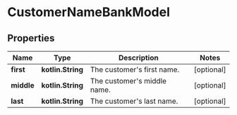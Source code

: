 
# CustomerNameBankModel

## Properties
Name | Type | Description | Notes
------------ | ------------- | ------------- | -------------
**first** | **kotlin.String** | The customer&#39;s first name. |  [optional]
**middle** | **kotlin.String** | The customer&#39;s middle name. |  [optional]
**last** | **kotlin.String** | The customer&#39;s last name. |  [optional]



